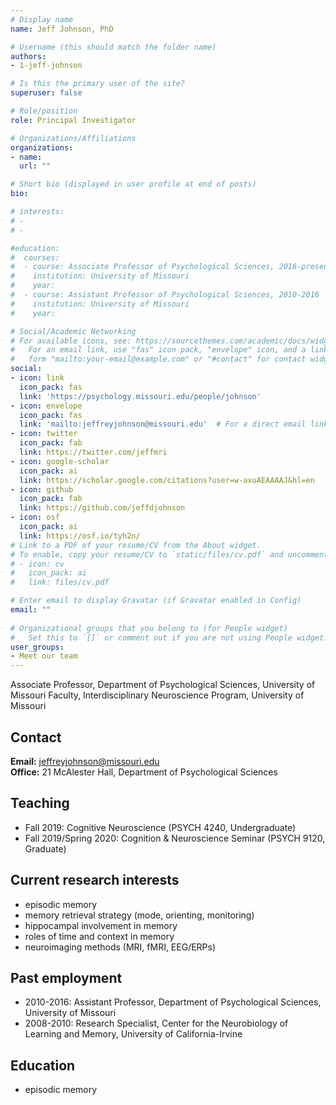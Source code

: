 ```yaml
---
# Display name
name: Jeff Johnson, PhD

# Username (this should match the folder name)
authors:
- 1-jeff-johnson

# Is this the primary user of the site?
superuser: false

# Role/position
role: Principal Investigator

# Organizations/Affiliations
organizations:
- name: 
  url: ""

# Short bio (displayed in user profile at end of posts)
bio: 

# interests:
# - 
# - 

#education:
#  courses:
#  - course: Associate Professor of Psychological Sciences, 2016-present
#    institution: University of Missouri
#    year: 
#  - course: Assistant Professor of Psychological Sciences, 2010-2016
#    institution: University of Missouri
#    year: 

# Social/Academic Networking
# For available icons, see: https://sourcethemes.com/academic/docs/widgets/#icons
#   For an email link, use "fas" icon pack, "envelope" icon, and a link in the
#   form "mailto:your-email@example.com" or "#contact" for contact widget.
social:
- icon: link
  icon_pack: fas
  link: 'https://psychology.missouri.edu/people/johnson'
- icon: envelope
  icon_pack: fas
  link: 'mailto:jeffreyjohnson@missouri.edu'  # For a direct email link, use "mailto:test@example.org".
- icon: twitter
  icon_pack: fab
  link: https://twitter.com/jeffmri
- icon: google-scholar
  icon_pack: ai
  link: https://scholar.google.com/citations?user=w-axuAEAAAAJ&hl=en
- icon: github
  icon_pack: fab
  link: https://github.com/jeffdjohnson
- icon: osf
  icon_pack: ai
  link: https://osf.io/tyh2n/
# Link to a PDF of your resume/CV from the About widget.
# To enable, copy your resume/CV to `static/files/cv.pdf` and uncomment the lines below.  
# - icon: cv
#   icon_pack: ai
#   link: files/cv.pdf

# Enter email to display Gravatar (if Gravatar enabled in Config)
email: ""
  
# Organizational groups that you belong to (for People widget)
#   Set this to `[]` or comment out if you are not using People widget.  
user_groups:
- Meet our team
---
```


Associate Professor, Department of Psychological Sciences, University of Missouri
Faculty, Interdisciplinary Neuroscience Program, University of Missouri

## Contact 
**Email:** jeffreyjohnson@missouri.edu   
**Office:** 21 McAlester Hall, Department of Psychological Sciences

## Teaching 
- Fall 2019: Cognitive Neuroscience (PSYCH 4240, Undergraduate)
- Fall 2019/Spring 2020: Cognition & Neuroscience Seminar (PSYCH 9120, Graduate)

## Current research interests 
- episodic memory
- memory retrieval strategy (mode, orienting, monitoring)
- hippocampal involvement in memory
- roles of time and context in memory
- neuroimaging methods (MRI, fMRI, EEG/ERPs)

## Past employment 
- 2010-2016: Assistant Professor, Department of Psychological Sciences, University of Missouri
- 2008-2010: Research Specialist, Center for the Neurobiology of Learning and Memory, University of California-Irvine

## Education 
- episodic memory
